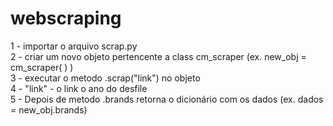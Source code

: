 # webscraping

1 - importar o arquivo scrap.py<br>
2 - criar um novo objeto pertencente a class cm_scraper (ex. new_obj = cm_scraper( ) )<br>
3 - executar o metodo .scrap("link") no objeto<br>
4 - "link" - o link o ano do desfile<br>
5 - Depois de metodo .brands retorna o dicionário com os dados (ex. dados = new_obj.brands)<br>
